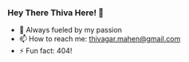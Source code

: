 ### Hey There Thiva Here! 👋

- 🔭 Always fueled by my passion
- 📫 How to reach me: thivagar.mahen@gmail.com
- ⚡ Fun fact: 404!

